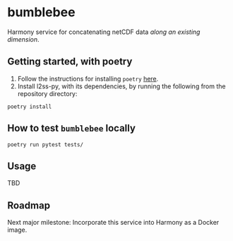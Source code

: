 # bumblebee

Harmony service for concatenating netCDF data *along an existing dimension*.

## Getting started, with poetry

1. Follow the instructions for installing `poetry` [here](https://python-poetry.org/docs/).
2. Install l2ss-py, with its dependencies, by running the following from the repository directory:

```shell
poetry install
```

## How to test `bumblebee` locally

```shell
poetry run pytest tests/
```

## Usage
TBD

## Roadmap
Next major milestone: Incorporate this service into Harmony as a Docker image.
